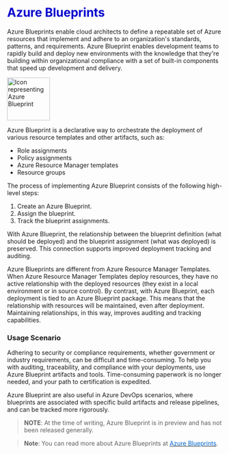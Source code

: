 <h1><strong><span style="color: #0000CD;">Azure Blueprints</span></strong></h1>


Azure Blueprints enable cloud architects to define a repeatable set of Azure resources that implement and adhere to an organization's standards, patterns, and requirements. Azure Blueprint enables development teams to rapidly build and deploy new environments with the knowledge that they're building within organizational compliance with a set of built-in components that speed up development and delivery.


<p style="text-align:left;"><img src="../Linked_Image_Files/azureblueprint.png" width="100" height="100" alt="Icon representing Azure Blueprint"></p>


Azure Blueprint is a declarative way to orchestrate the deployment of various resource templates and other artifacts, such as:

- Role assignments
- Policy assignments
- Azure Resource Manager templates
- Resource groups

The process of implementing Azure Blueprint consists of the following high-level steps:

1. Create an Azure Blueprint.
2. Assign the blueprint.
3. Track the blueprint assignments.

With Azure Blueprint, the relationship between the blueprint definition (what should be deployed) and the blueprint assignment (what was deployed) is preserved. This connection supports improved deployment tracking and auditing.

Azure Blueprints are different from Azure Resource Manager Templates.  When Azure Resource Manager Templates deploy resources, they have no active relationship with the deployed resources (they exist in a local environment or in source control). By contrast, with Azure Blueprint, each deployment is tied to an Azure Blueprint package.  This means that the relationship with resources will be maintained, even after deployment. Maintaining relationships, in this way, improves auditing and tracking capabilities.

### Usage Scenario
Adhering to security or compliance requirements, whether government or industry requirements, can be difficult and time-consuming. To help you with auditing, traceability, and compliance with your deployments, use Azure Blueprint artifacts and tools. Time-consuming paperwork is no longer needed, and your path to certification is expedited. 

Azure Blueprint are also useful in Azure DevOps scenarios, where blueprints are associated with specific build artifacts and release pipelines, and can be tracked more rigorously.

> **NOTE**: At the time of writing, Azure Blueprint is in preview and has not been released generally.


> **Note**: You can read more about Azure Blueprints at <a href="https://azure.microsoft.com/en-us/services/blueprints/" target="_blank"><span style="color: #0066cc;" color="#0066cc">Azure Blueprints</span></a>.